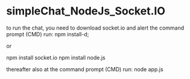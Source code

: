 simpleChat_NodeJs_Socket.IO
===========================

to run the chat, you need to download socket.io and alert the command prompt (CMD) run: npm install-d;

or 

npm install socket.io
npm install node.js

thereafter also at the command prompt (CMD) run: node app.js
